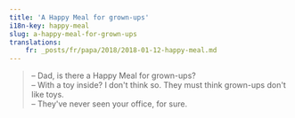 ```yaml
---
title: 'A Happy Meal for grown-ups'
i18n-key: happy-meal
slug: a-happy-meal-for-grown-ups
translations:
    fr: _posts/fr/papa/2018/2018-01-12-happy-meal.md
---
```


> – Dad, is there a Happy Meal for grown-ups?  
> – With a toy inside? I don't think so. They must think grown-ups don't like
> toys.  
> – They've never seen your office, for sure.

